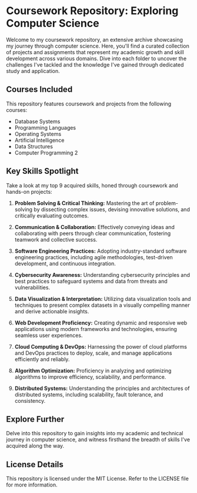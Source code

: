 # Coursework Repository: Exploring Computer Science

Welcome to my coursework repository, an extensive archive showcasing my journey through computer science. Here, you'll find a curated collection of projects and assignments that represent my academic growth and skill development across various domains. Dive into each folder to uncover the challenges I've tackled and the knowledge I've gained through dedicated study and application.

## Courses Included

This repository features coursework and projects from the following courses:

- Database Systems
- Programming Languages
- Operating Systems
- Artificial Intelligence
- Data Structures
- Computer Programming 2

## Key Skills Spotlight

Take a look at my top 9 acquired skills, honed through coursework and hands-on projects:

1. **Problem Solving & Critical Thinking:**
   Mastering the art of problem-solving by dissecting complex issues, devising innovative solutions, and critically evaluating outcomes.

2. **Communication & Collaboration:**
   Effectively conveying ideas and collaborating with peers through clear communication, fostering teamwork and collective success.

3. **Software Engineering Practices:**
   Adopting industry-standard software engineering practices, including agile methodologies, test-driven development, and continuous integration.

4. **Cybersecurity Awareness:**
   Understanding cybersecurity principles and best practices to safeguard systems and data from threats and vulnerabilities.

5. **Data Visualization & Interpretation:**
   Utilizing data visualization tools and techniques to present complex datasets in a visually compelling manner and derive actionable insights.

6. **Web Development Proficiency:**
   Creating dynamic and responsive web applications using modern frameworks and technologies, ensuring seamless user experiences.

7. **Cloud Computing & DevOps:**
   Harnessing the power of cloud platforms and DevOps practices to deploy, scale, and manage applications efficiently and reliably.

8. **Algorithm Optimization:**
   Proficiency in analyzing and optimizing algorithms to improve efficiency, scalability, and performance.

9. **Distributed Systems:**
   Understanding the principles and architectures of distributed systems, including scalability, fault tolerance, and consistency.

## Explore Further

Delve into this repository to gain insights into my academic and technical journey in computer science, and witness firsthand the breadth of skills I've acquired along the way.

## License Details

This repository is licensed under the MIT License. Refer to the LICENSE file for more information.
